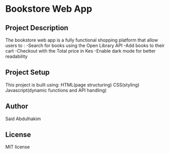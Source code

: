 # Bookstore Web App

## Project Description
The bookstore web app is a fully functional shopping platform that allow users to :
    -Search for books using the Open Library API
    -Add books to their cart
    -Checkout with the Total price in Kes
    -Enable dark mode for better readability

## Project Setup
This project is built using:
    HTML(page structuring)
    CSS(styling)
    Javascript(dynamic functions and API handling)

## Author
Said Abdulhakim

## License
MIT license